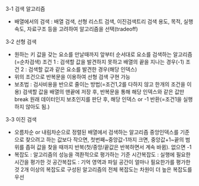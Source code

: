 3-1 검색 알고리즘 
- 배열에서의 검색 : 배열 검색, 선형 리스트 검색, 이진검색트리 검색 
용도, 목적, 실행 속도, 자료구조 등을 고려하여 알고리즘을 선택(tradeoff)

3-2 선형 검색 
- 원하는 키 값을 갖는 요소를 만날때까지 앞부터 순서대로 요소를 검색하는 알고리즘(=순차검색)
조건 1 : 검색할 값을 발견하지 못하고 배열의 끝을 지나는 경우(-1)
조건 2 : 검색할 값과 같은 요소를 발견한 경우(해당 인덱스)
- 위의 조건으로 반복문을 이용하여 선형 검색 구현 가능 
- 보초법 : 검사비용을 반으로 줄이는 방법(=조건1,2를 다하지 않고 한개의 조건을 이용) 
검색할 값을 배열의 맨끝에 저장 후, 반복문을 통해 해당 인덱스와 같은 값만 break 
원래 데이터인지 보초인지를 판단 후, 해당 인덱스 or -1 반환(=조건1을 실행하지 않아도 됨.)

3-3 이진 검색 
- 오름차순 or 내림차순으로 정렬된 배열에서 검색하는 알고리즘 
중앙인덱스를 기준으로 찾으려고 하는 값보다 작으면, 첫번째~중앙값-1까지 크면, 중앙값+1~끝의 
범위를 좁혀 값을 찾을 때까지 반복(첫/중앙/끝값은 반복하면서 계속 바뀜). 없으면 -1
- 복잡도 : 알고리즘의 성능을 객좐적으로 평가하는 기준
시간복잡도 : 실행에 필요한 시간을 평가한 것 
공간복잡도 : 기억 영역과 파일 공간이 얼마나 필요한가를 평가한 것 
2개 이상의 복잡도로 구성된 알고리즘의 전체 복잡도는 차원이 더 높은 복잡도를 우선
 
                            